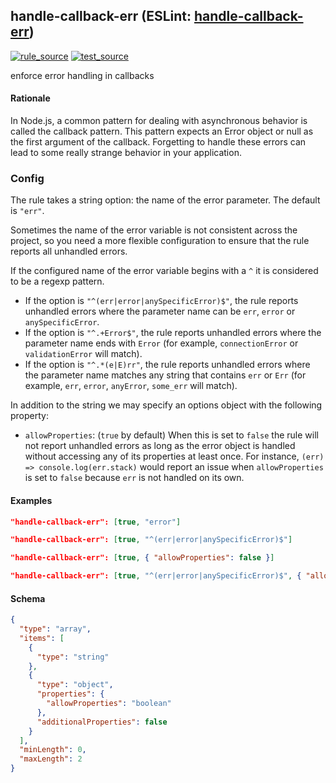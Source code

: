 <!-- Start:AutoDoc:: Modify `src/readme/rules.ts` and run `gulp readme` to update block -->

## handle-callback-err (ESLint: [handle-callback-err](http://eslint.org/docs/rules/handle-callback-err))

[![rule_source](https://img.shields.io/badge/%F0%9F%93%8F%20rule-source-green.svg)](https://github.com/buzinas/tslint-eslint-rules/blob/master/src/rules/handleCallbackErrRule.ts)
[![test_source](https://img.shields.io/badge/%F0%9F%93%98%20test-source-blue.svg)](https://github.com/buzinas/tslint-eslint-rules/blob/master/src/test/rules/handleCallbackErrRuleTests.ts)

enforce error handling in callbacks

#### Rationale

In Node.js, a common pattern for dealing with asynchronous behavior is called the callback
pattern. This pattern expects an Error object or null as the first argument of the callback.
Forgetting to handle these errors can lead to some really strange behavior in your
application.

### Config

The rule takes a string option: the name of the error parameter. The default is
`"err"`.

Sometimes the name of the error variable is not consistent across the project, so you need a
more flexible configuration to ensure that the rule reports all unhandled errors.

If the configured name of the error variable begins with a `^` it is considered to be a
regexp pattern.

- If the option is `"^(err|error|anySpecificError)$"`, the rule reports unhandled errors
  where the parameter name can be `err`, `error` or `anySpecificError`.
- If the option is `"^.+Error$"`, the rule reports unhandled errors where the parameter
  name ends with `Error` (for example, `connectionError` or `validationError` will
  match).
- If the option is `"^.*(e|E)rr"`, the rule reports unhandled errors where the parameter
  name matches any string that contains `err` or `Err` (for example, `err`, `error`,
  `anyError`, `some_err` will match).

In addition to the string we may specify an options object with the following property:

- `allowProperties`: (`true` by default) When this is set to `false` the rule will not
  report unhandled errors as long as the error object is handled without accessing any of its
  properties at least once. For instance, `(err) => console.log(err.stack)` would report an
  issue when `allowProperties` is set to `false` because `err` is not handled on its
  own.

#### Examples

```json
"handle-callback-err": [true, "error"]
```

```json
"handle-callback-err": [true, "^(err|error|anySpecificError)$"]
```

```json
"handle-callback-err": [true, { "allowProperties": false }]
```

```json
"handle-callback-err": [true, "^(err|error|anySpecificError)$", { "allowProperties": false }]
```

#### Schema

```json
{
  "type": "array",
  "items": [
    {
      "type": "string"
    },
    {
      "type": "object",
      "properties": {
        "allowProperties": "boolean"
      },
      "additionalProperties": false
    }
  ],
  "minLength": 0,
  "maxLength": 2
}
```

<!-- End:AutoDoc -->
